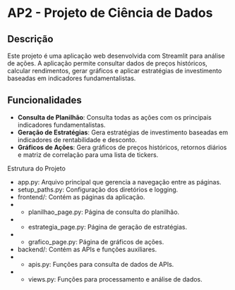 # AP2 - Projeto de Ciência de Dados

## Descrição
Este projeto é uma aplicação web desenvolvida com Streamlit para análise de ações. A aplicação permite consultar dados de preços históricos, calcular rendimentos, gerar gráficos e aplicar estratégias de investimento baseadas em indicadores fundamentalistas.

## Funcionalidades
- **Consulta de Planilhão**: Consulta todas as ações com os principais indicadores fundamentalistas.
- **Geração de Estratégias**: Gera estratégias de investimento baseadas em indicadores de rentabilidade e desconto.
- **Gráficos de Ações**: Gera gráficos de preços históricos, retornos diários e matriz de correlação para uma lista de tickers.

Estrutura do Projeto
- app.py: Arquivo principal que gerencia a navegação entre as páginas.
- setup_paths.py: Configuração dos diretórios e logging.
- frontend/: Contém as páginas da aplicação.
- - planilhao_page.py: Página de consulta do planilhão.
- - estrategia_page.py: Página de geração de estratégias.
- - grafico_page.py: Página de gráficos de ações.
- backend/: Contém as APIs e funções auxiliares.
- - apis.py: Funções para consulta de dados de APIs.
- - views.py: Funções para processamento e análise de dados.